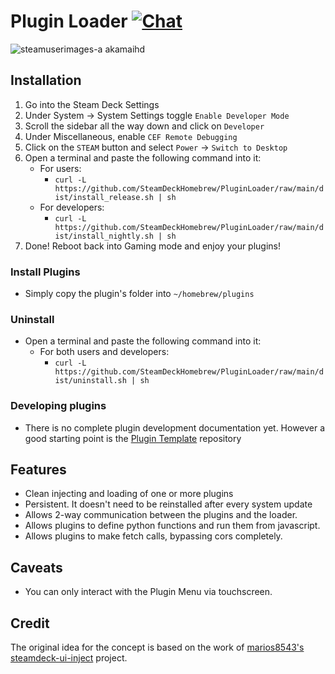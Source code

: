 # Plugin Loader [![Chat](https://img.shields.io/badge/chat-on%20discord-7289da.svg)](https://discord.gg/ZU74G2NJzk)

![steamuserimages-a akamaihd](https://user-images.githubusercontent.com/10835354/161068262-ca723dc5-6795-417a-80f6-d8c1f9d03e93.jpg)

## Installation
1. Go into the Steam Deck Settings
2. Under System -> System Settings toggle `Enable Developer Mode`
3. Scroll the sidebar all the way down and click on `Developer`
4. Under Miscellaneous, enable `CEF Remote Debugging`
5. Click on the `STEAM` button and select `Power` -> `Switch to Desktop`
6. Open a terminal and paste the following command into it: 
    - For users:
        - `curl -L https://github.com/SteamDeckHomebrew/PluginLoader/raw/main/dist/install_release.sh | sh`
    - For developers:
        - `curl -L https://github.com/SteamDeckHomebrew/PluginLoader/raw/main/dist/install_nightly.sh | sh`
8. Done! Reboot back into Gaming mode and enjoy your plugins!

### Install Plugins
- Simply copy the plugin's folder into `~/homebrew/plugins`

### Uninstall
- Open a terminal and paste the following command into it:
    - For both users and developers:
        - `curl -L https://github.com/SteamDeckHomebrew/PluginLoader/raw/main/dist/uninstall.sh | sh`

### Developing plugins
- There is no complete plugin development documentation yet. However a good starting point is the [Plugin Template](https://github.com/SteamDeckHomebrew/Plugin-Template) repository

## Features
- Clean injecting and loading of one or more plugins
- Persistent. It doesn't need to be reinstalled after every system update 
- Allows 2-way communication between the plugins and the loader.
- Allows plugins to define python functions and run them from javascript.
- Allows plugins to make fetch calls, bypassing cors completely.

## Caveats

- You can only interact with the Plugin Menu via touchscreen.

## Credit

The original idea for the concept is based on the work of [marios8543's steamdeck-ui-inject](https://github.com/marios8543/steamdeck-ui-inject) project.

